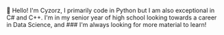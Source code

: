 👋 Hello! I'm Cyzorz, I primarily code in Python but I am also exceptional in C# and C++. I'm in my senior year of high school looking towards a career in Data Science, and ### I'm always looking for more material to learn!
